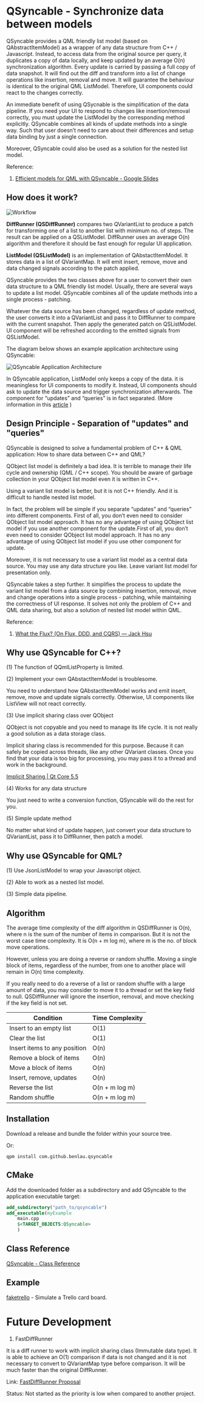 QSyncable - Synchronize data between models
===========================================

QSyncable provides a QML friendly list model (based on QAbstractItemModel) as a wrapper of any data structure from C++ / Javascript. Instead, to access data from the original source per query, it duplicates a copy of data locally, and keep updated by an average O(n) synchronization algorithm. Every update is carried by passing a full copy of data snapshot. It will find out the diff and transform into a list of change operations like insertion, removal and move. It will guarantee the behaviour is identical to the original QML ListModel. Therefore, UI components could react to the changes correctly.

An immediate benefit of using QSycnable is the simplification of the data pipeline. If you need your UI to respond to changes like insertion/removal correctly, you must update the ListModel by the corresponding method explicitly. QSyncable combines all kinds of update methods into a single way. Such that user doesn’t need to care about their differences and setup data binding by just a single connection.

Moreover, QSyncable could also be used as a solution for the nested list model.

Reference: 

1. [Efficient models for QML with QSyncable - Google Slides](https://docs.google.com/presentation/d/13pkRav2Fks_AKTXfKtGTyBuc_RmkZGiDRQZTr4usQFk/pub?start=false&loop=false&delayms=3000&slide=id.p)

How does it work?
-------------

![Workflow](https://raw.githubusercontent.com/benlau/qsyncable/master/docs/qsyncable-workflow.png)

**DiffRunner (QSDiffRunner)** compares two QVariantList to produce a patch for transforming one of a list to another list with minimum no. of steps. The result can be applied on a QSListModel. DiffRunner uses an average O(n) algorithm and therefore it should be fast enough for regular UI application.

**ListModel (QSListModel)** is an implementation of QAbstactItemModel. It stores data in a list of QVariantMap. It will emit insert, remove, move and data changed signals according to the patch applied.

QSyncable provides the two classes above for a user to convert their own data structure to a QML friendly list model. Usually, there are several ways to update a list model. QSyncable combines all of the update methods into a single process - patching.

Whatever the data source has been changed, regardless of update method, the user converts it into a QVariantList and pass it to DiffRunner to compare with the current snapshot. Then apply the generated patch on QSListModel. UI component will be refreshed according to the emitted signals from QSListModel.

The diagram below shows an example application architecture using QSyncable:

![QSyncable Application Architecture](https://raw.githubusercontent.com/benlau/qsyncable/master/docs/qsyncable-application-architecture-example.png)

In QSyncable application, ListModel only keeps a copy of the data. it is meaningless for UI components to modify it. Instead, UI components should ask to update the data source and trigger synchronization afterwards. The component for “updates” and “queries” is in fact separated. (More information in this [article](https://medium.com/@benlaud/action-dispatcher-design-pattern-for-qml-c350b1d2a7e7#.mi3b8hbuv) )

Design Principle - Separation of "updates" and "queries"
----------

QSyncable is designed to solve a fundamental problem of C++ & QML application: How to share data between C++ and QML?

QObject list model is definitely a bad idea. It is terrible to manage their life cycle and ownership (QML / C++ scope). You should be aware of garbage collection in your QObject list model even it is written in C++.

Using a variant list model is better, but it is not C++ friendly. And it is difficult to handle nested list model.

In fact, the problem will be simple if you separate “updates” and “queries” into different components.
First of all, you don’t even need to consider QObject list model approach.
It has no any advantage of using QObject list model if you use another component for the update.First of all, you don’t even need to consider QObject list model approach.
It has no any advantage of using QObject list model if you use other component for update.

Moreover, it is not necessary to use a variant list model as a central data source. You may use any data structure you like. Leave variant list model for presentation only.

QSyncable takes a step further. It simplifies the process to update the variant list model from a data source by combining insertion, removal, move and change operations into a single process - patching, while maintaining the correctness of UI response. It solves not only the problem of C++ and QML data sharing, but also a solution of nested list model within QML.

Reference:

1. [What the Flux? (On Flux, DDD, and CQRS) — Jack Hsu](http://jaysoo.ca/2015/02/06/what-the-flux/)

Why use QSyncable for C++?
--------------------------

(1) The function of QQmlListProperty is limited.

(2) Implement your own QAbstactItemModel is troublesome.

You need to understand how QAbstactItemModel works and emit insert, remove, move and update signals correctly. Otherwise, UI components like ListView will not react correctly.

(3) Use implicit sharing class over QObject

QObject is not copyable and you need to manage its life cycle. It is not really a good solution as a data storage class.

Implicit sharing class is recommended for this purpose. Because it can safely be copied across threads, like any other QVariant classes.
Once you find that your data is too big for processing, you may pass it to a thread and work in the background.

[Implicit Sharing | Qt Core 5.5](http://doc.qt.io/qt-5/implicit-sharing.html)

(4) Works for any data structure

You just need to write a conversion function, QSyncable will do the rest for you.

(5) Simple update method

No matter what kind of update happen, just convert your data structure to QVariantList, pass it to DiffRunner, then patch a model.

Why use QSyncable for QML?
--------------------------

(1) Use JsonListModel to wrap your Javascript object.

(2) Able to work as a nested list model.

(3) Simple data pipeline.

Algorithm
---------

The average time complexity of the diff algorithm in QSDiffRunner is O(n), where n is the sum of the number of items in comparison.
But it is not the worst case time complexity. It is O(n + m log m), where m is the no. of block move operations.

However, unless you are doing a reverse or random shuffle.
Moving a single block of items, regardless of the number, from one to another place will remain in O(n) time complexity.

If you really need to do a reverse of a list or random shuffle with a large amount of data, you may consider to move it to a thread or set the key field to null.
QSDiffRunner will ignore the insertion, removal, and move checking if the key field is not set.

| Condition                    | Time Complexity             |
|------------------------------|-----------------------------|
| Insert to an empty list      | O(1)                        |
| Clear the list               | O(1)                        |
| Insert items to any position | O(n)                        |
| Remove a block of items      | O(n)                        |
| Move a block of items        | O(n)                        |
| Insert, remove, updates      | O(n)                        |
| Reverse the list             | O(n + m log m)              |
| Random shuffle               | O(n + m log m)              |

Installation
------------

Download a release and bundle the folder within your source tree.

Or:

```
qpm install com.github.benlau.qsyncable
```

CMake
------------
Add the downloaded folder as a subdirectory and add QSyncable to the application executable target:
```cmake
add_subdirectory("path_to/qsyncable")
add_executable(myExample
    main.cpp
    $<TARGET_OBJECTS:QSyncable>
    )
```

Class Reference
---------------

[QSyncable - Class Reference](http://benlau.github.io/qsyncable/)

Example
-------

[faketrello](https://github.com/benlau/qsyncable/tree/master/examples/faketrello) - Simulate a Trello card board.

Future Development
===================

1) FastDiffRunner

It is a diff runner to work with implicit sharing class (Immutable data type). It is able to achieve an O(1) comparison if data is not changed and it is not necessary to convert to QVariantMap type before comparison. It will be much faster than the original DiffRunner.

Link: [FastDiffRunner Proposal](https://github.com/benlau/qsyncable/wiki/FastDiffRunner-Proposal)

Status: Not started as the priority is low when compared to another project.

